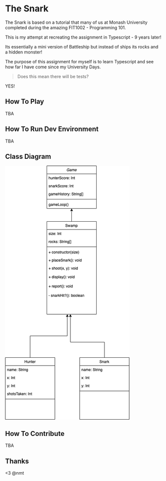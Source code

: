 # The Snark

The Snark is based on a tutorial that many of us at Monash University completed during the amazing FIT1002 - Programming 101.

This is my attempt at recreating the assignment in Typescript - 9 years later!

Its essentially a mini version of Battleship but instead of ships its rocks and a hidden monster!

The purpose of this assignment for myself is to learn Typescript and see how far I have come since my University Days.

> Does this mean there will be tests?

YES!

## How To Play

TBA

## How To Run Dev Environment

TBA

## Class Diagram

![Snark Class Diagram](docs/snark.png)

## How To Contribute

TBA

## Thanks

<3 @nmt
